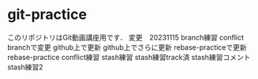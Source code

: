 # git-practice
このリポジトリはGit動画講座用です．
変更　20231115 branch練習
conflict branchで変更
github上で更新
github上でさらに更新
rebase-practiceで更新
rebase-practice conflict練習
stash練習
stash練習track済
stash練習コメント
stash練習2